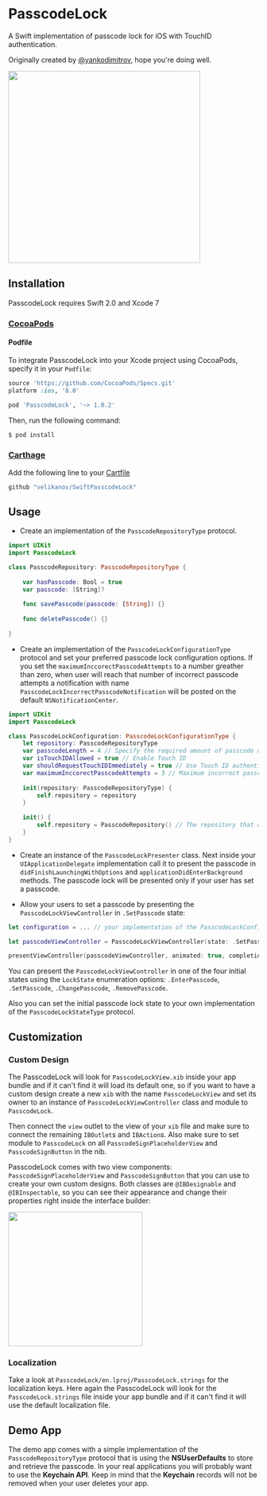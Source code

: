 # PasscodeLock
A Swift implementation of passcode lock for iOS with TouchID authentication.

Originally created by [@yankodimitrov](https://github.com/yankodimitrov/SwiftPasscodeLock), hope you're doing well.

<img src="https://raw.githubusercontent.com/yankodimitrov/SwiftPasscodeLock/master/passcode-lock.gif" height="386">

## Installation
PasscodeLock requires Swift 2.0 and Xcode 7

### [CocoaPods](http://cocoapods.org/)

#### Podfile

To integrate PasscodeLock into your Xcode project using CocoaPods, specify it in your `Podfile`:

```ruby
source 'https://github.com/CocoaPods/Specs.git'
platform :ios, '8.0'

pod 'PasscodeLock', '~> 1.0.2'
```

Then, run the following command:

```bash
$ pod install
```

### [Carthage](https://github.com/Carthage/Carthage)

Add the following line to your [Cartfile](https://github.com/carthage/carthage)
```swift
github "velikanov/SwiftPasscodeLock"
```
## Usage

- Create an implementation of the `PasscodeRepositoryType` protocol.

```swift
import UIKit
import PasscodeLock

class PasscodeRepository: PasscodeRepositoryType {
    
    var hasPasscode: Bool = true
    var passcode: [String]?
    
    func savePasscode(passcode: [String]) {}
    
    func deletePasscode() {}
    
}
```

- Create an implementation of the `PasscodeLockConfigurationType` protocol and set your preferred passcode lock configuration options. If you set the `maximumInccorectPasscodeAttempts` to a number greather than zero, when user will reach that number of incorrect passcode attempts a notification with name `PasscodeLockIncorrectPasscodeNotification` will be posted on the default `NSNotificationCenter`. 

```swift
import UIKit
import PasscodeLock

class PasscodeLockConfiguration: PasscodeLockConfigurationType {
    let repository: PasscodeRepositoryType
    var passcodeLength = 4 // Specify the required amount of passcode digits
    var isTouchIDAllowed = true // Enable Touch ID
    var shouldRequestTouchIDImmediately = true // Use Touch ID authentication immediately
    var maximumInccorectPasscodeAttempts = 3 // Maximum incorrect passcode attempts
    
    init(repository: PasscodeRepositoryType) {
        self.repository = repository
    }
    
    init() {
        self.repository = PasscodeRepository() // The repository that was created earlier
    }
}
```

- Create an instance of the `PasscodeLockPresenter` class. Next inside your `UIApplicationDelegate` implementation call it to present the passcode in `didFinishLaunchingWithOptions` and `applicationDidEnterBackground` methods. The passcode lock will be presented only if your user has set a passcode.

- Allow your users to set a passcode by presenting the `PasscodeLockViewController` in `.SetPasscode` state:
```swift
let configuration = ... // your implementation of the PasscodeLockConfigurationType protocol

let passcodeViewController = PasscodeLockViewController(state: .SetPasscode, configuration: configuration)

presentViewController(passcodeViewController, animated: true, completion: nil)
```

You can present the `PasscodeLockViewController` in one of the four initial states using the `LockState` enumeration options: `.EnterPasscode`, `.SetPasscode`, `.ChangePasscode`, `.RemovePasscode`.

Also you can set the initial passcode lock state to your own implementation of the `PasscodeLockStateType` protocol.

## Customization

### Custom Design

The PasscodeLock will look for `PasscodeLockView.xib` inside your app bundle and if it can't find it will load its default one, so if you want to have a custom design create a new `xib` with the name `PasscodeLockView` and set its owner to an instance of `PasscodeLockViewController` class and module to `PasscodeLock`. 

Then connect the `view` outlet to the view of your `xib` file and make sure to connect the remaining `IBOutlet`s and `IBAction`s. Also make sure to set module to `PasscodeLock` on all `PasscodeSignPlaceholderView` and `PasscodeSignButton` in the nib.

PasscodeLock comes with two view components: `PasscodeSignPlaceholderView` and `PasscodeSignButton` that you can use to create your own custom designs. Both classes are `@IBDesignable` and `@IBInspectable`, so you can see their appearance and change their properties right inside the interface builder:

<img src="https://raw.githubusercontent.com/yankodimitrov/SwiftPasscodeLock/master/passcode-view.png" height="270">

### Localization

Take a look at `PasscodeLock/en.lproj/PasscodeLock.strings` for the localization keys. Here again the PasscodeLock will look for the `PasscodeLock.strings` file inside your app bundle and if it can't find it will use the default localization file.

## Demo App

The demo app comes with a simple implementation of the `PasscodeRepositoryType` protocol that is using the **NSUserDefaults** to store and retrieve the passcode. In your real applications you will probably want to use the **Keychain API**. Keep in mind that the **Keychain** records will not be removed when your user deletes your app.
